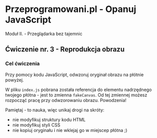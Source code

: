 # Przeprogramowani.pl - Opanuj JavaScript

Moduł II. - Przeglądarka bez tajemnic

## Ćwiczenie nr. 3 - Reprodukcja obrazu

### Cel ćwiczenia

Przy pomocy kodu JavaScript, odwzoruj oryginał obrazu na płótnie powyżej.

W pliku `index.js` pobrana została referencja do elementu nadrzędnego twojego płótna - jest to zmienna `fakeCanvas`. Od tej zmiennej możesz rozpocząć pracę przy odwzorowaniu obrazu. Powodzenia!

Pamiętaj - to nauka, więc unikaj drogi na skróty:

* nie modyfikuj struktury kodu HTML
* nie modyfikuj styli CSS
* nie kopiuj oryginału i nie wklejaj go w miejscep płótna ;)